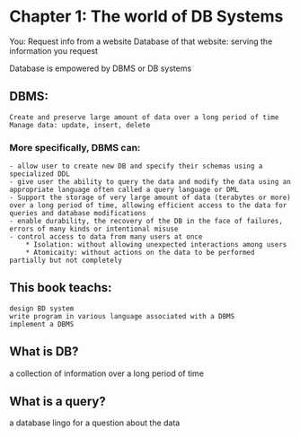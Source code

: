 # Chapter 1: The world of DB Systems

You: Request info from a website 
Database of that website: serving the information you request

Database is empowered by DBMS or DB systems

## DBMS:
	Create and preserve large amount of data over a long period of time
	Manage data: update, insert, delete
	
### More specifically, DBMS can:
	- allow user to create new DB and specify their schemas using a specialized DDL
	- give user the ability to query the data and modify the data using an appropriate language often called a query language or DML
	- Support the storage of very large amount of data (terabytes or more) over a long period of time, allowing efficient access to the data for queries and database modifications
	- enable durability, the recovery of the DB in the face of failures, errors of many kinds or intentional misuse
	- control access to data from many users at once
		* Isolation: without allowing unexpected interactions among users
		* Atomicaity: without actions on the data to be performed partially but not completely


## This book teachs: 
	design BD system
	write program in various language associated with a DBMS
	implement a DBMS

## What is DB?
a collection of information over a long period of time

## What is a query?
a database lingo for a question about the data

